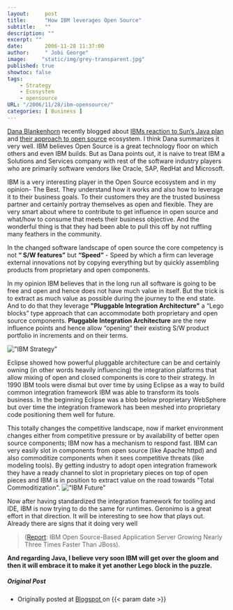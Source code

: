 ```yaml
---
layout:     post
title:      "How IBM leverages Open Source"
subtitle:   ""
description: ""
excerpt: ""
date:       2006-11-28 11:37:00
author:     " Jobi George"
image:     "static/img/grey-transparent.jpg"
published: true
showtoc: false 
tags:
    - Strategy
    - Ecosystem
    - opensource
URL: "/2006/11/28/ibm-opensource/"
categories: [ Business ]
---
```

[Dana Blankenhorn](http://blogs.zdnet.com/bio.php#blankenhorn) recently blogged about [IBMs reaction to Sun’s Java plan](http://blogs.zdnet.com/open-source/?p=842) and [their approach to open source](http://blogs.zdnet.com/open-source/?p=846) ecosystem. I think Dana summarizes it very well. IBM believes Open Source is a great technology floor on which others and even IBM builds. But as Dana points out, it is naive to treat IBM a Solutions and Services company with rest of the software industry players who are primarily software vendors like Oracle, SAP, RedHat and Microsoft.

IBM is a very interesting player in the Open Source ecosystem and in my opinion- The Best. They understand how it works and also how to leverage it to their business goals. To their customers they are the trusted business partner and certainly portray themselves as open and flexible. They are very smart about where to contribute to get influence in open source and what/how to consume that meets their business objective. And the wonderful thing is that they had been able to pull this off by not ruffling many feathers in the community.


In the changed software landscape of open source the core competency is not **“ S/W features”** but **“Speed”** - Speed by which a firm can leverage external innovations not by copying everything but by quickly assembling products from proprietary and open components.


In my opinion IBM believes that in the long run all software is going to be free and open and hence does not have much value in itself. But the trick is to extract as much value as possible during the journey to the end state. And to do that they leverage **"Pluggable Integration Architecture"** a “Lego blocks” type approach that can accommodate both proprietary and open source components. **Pluggable Integration Architecture** are the new influence points and hence allow “opening” their existing S/W product portfolio in increments and on their terms.


!["IBM Strategy"](/img/blogimg/20061128-ibmtool.gif)


Eclipse showed how powerful pluggable architecture can be and certainly owning (in other words heavily influencing) the integration platforms that allow mixing of open and closed components is core to their strategy. In 1990 IBM tools were dismal but over time by using Eclipse as a way to build common integration framework IBM was able to transform its tools business. In the beginning Eclipse was a blob below proprietary WebSphere but over time the integration framework has been meshed into proprietary code positioning them well for future.

This totally changes the competitive landscape, now if market environment changes either from competitive pressure or by availability of better open source components; IBM now has a mechanism to respond fast. IBM can very easily slot in components from open source (like Apache httpd) and also commoditize components when it sees competitive threats (like modeling tools). By getting industry to adopt open integration framework they have a ready channel to slot in proprietary pieces on top of open pieces and IBM is in position to extract value on the road towards "Total Commoditization".
!["IBM Future"](/img/blogimg/20061128-ibmfuture.gif)

Now after having standardized the integration framework for tooling and IDE, IBM is now trying to do the same for runtimes. Geronimo is a great effort in that direction. It will be interesting to see how that plays out. Already there are signs that it doing very well 
> ([Report](http://www5.sys-con.com/read/304209.htm):  IBM Open Source-Based Application Server Growing Nearly Three Times Faster Than JBoss).


**And regarding Java, I believe very soon IBM will get over the gloom and then it will embrace it to make it yet another Lego block in the puzzle.**






##### Original Post

* Originally posted at [ Blogspot ]( http://jobig.blogspot.com/2006/11/how-ibm-leverages-open-source.html ) on {{< param date >}}


